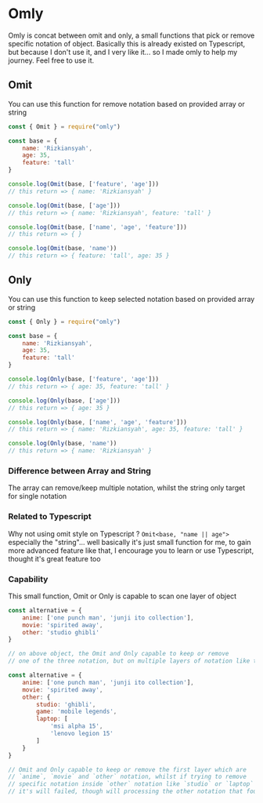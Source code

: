 # Omly

Omly is concat between omit and only, a small functions that pick or remove specific notation of object. Basically this is already existed on Typescript, but because I don't use it, and I very like it... so I made omly to help my journey. Feel free to use it.

## Omit

You can use this function for remove notation based on provided array or string
```javascript
const { Omit } = require("omly")

const base = {
    name: 'Rizkiansyah',
    age: 35,
    feature: 'tall'
}

console.log(Omit(base, ['feature', 'age']))
// this return => { name: 'Rizkiansyah' }

console.log(Omit(base, ['age']))
// this return => { name: 'Rizkiansyah', feature: 'tall' }

console.log(Omit(base, ['name', 'age', 'feature']))
// this return => { }

console.log(Omit(base, 'name'))
// this return => { feature: 'tall', age: 35 }
```

## Only

You can use this function to keep selected notation based on provided array or string
```javascript
const { Only } = require("omly")

const base = {
    name: 'Rizkiansyah',
    age: 35,
    feature: 'tall'
}

console.log(Only(base, ['feature', 'age']))
// this return => { age: 35, feature: 'tall' }

console.log(Only(base, ['age']))
// this return => { age: 35 }

console.log(Only(base, ['name', 'age', 'feature']))
// this return => { name: 'Rizkiansyah', age: 35, feature: 'tall' }

console.log(Only(base, 'name'))
// this return => { name: 'Rizkiansyah' }
```

### Difference between Array and String
The array can remove/keep multiple notation, whilst the string only target for single notation

### Related to Typescript 
Why not using omit style on Typescript ? `Omit<base, "name || age">` especially the "string"... well basically it's just small function for me, to gain more advanced feature like that, I encourage you to learn or use Typescript, thought it's great feature too

### Capability
This small function, Omit or Only is capable to scan one layer of object
```javascript
const alternative = {
    anime: ['one punch man', 'junji ito collection'],
    movie: 'spirited away',
    other: 'studio ghibli'
}

// on above object, the Omit and Only capable to keep or remove
// one of the three notation, but on multiple layers of notation like this...

const alternative = {
    anime: ['one punch man', 'junji ito collection'],
    movie: 'spirited away',
    other: {
        studio: 'ghibli',
        game: 'mobile legends',
        laptop: [
            'msi alpha 15',
            'lenovo legion 15'
        ]
    }
}

// Omit and Only capable to keep or remove the first layer which are
// `anime`, `movie` and `other` notation, whilst if trying to remove
// specific notation inside `other` notation like `studio` or `laptop`
// it's will failed, though will processing the other notation that found
```